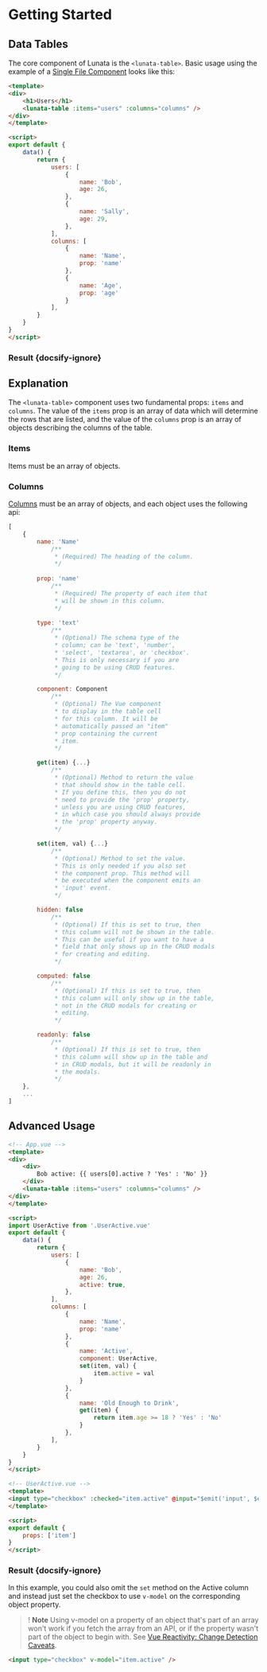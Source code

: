 # Getting Started

## Data Tables

The core component of Lunata is the `<lunata-table>`. Basic usage using the example of a [Single File Component](https://vuejs.org/v2/guide/single-file-components.html) looks like this:

```html
<template>
<div>
    <h1>Users</h1>
    <lunata-table :items="users" :columns="columns" />
</div>
</template>

<script>
export default {
    data() {
        return {
            users: [
                {
                    name: 'Bob',
                    age: 26,
                },
                {
                    name: 'Sally',
                    age: 29,
                },
            ],
            columns: [
                {
                    name: 'Name',
                    prop: 'name'
                },
                {
                    name: 'Age',
                    prop: 'age'
                }
            ],
        }
    }
}
</script>
```

### Result {docsify-ignore}

<vuep template="#example"></vuep>

<script v-pre type="text/x-template" id="example">
<template>
<div>
    <h1>Users</h1>
    <lunata-table :items="users" :columns="columns" />
</div>
</template>

<script>
export default {
    data() {
        return {
            users: [
                {
                    name: 'Bob',
                    age: 26,
                },
                {
                    name: 'Sally',
                    age: 29,
                },
            ],
            columns: [
                {
                    name: 'Name',
                    prop: 'name'
                },
                {
                    name: 'Age',
                    prop: 'age'
                }
            ],
        }
    }
}
</script>
</script>

## Explanation

The `<lunata-table>` component uses two fundamental props: `items` and `columns`. The value of the `items` prop is an array of data which will determine the rows that are listed, and the value of the `columns` prop is an array of objects describing the columns of the table.

### Items

Items must be an array of objects.

### Columns

[Columns](columns.md) must be an array of objects, and each object uses the following api:

```javascript
[
    {
        name: 'Name'
            /**
             * (Required) The heading of the column.
             */
          
        prop: 'name'
            /**
             * (Required) The property of each item that 
             * will be shown in this column.
             */
        
        type: 'text'
            /**
             * (Optional) The schema type of the 
             * column; can be 'text', 'number', 
             * 'select', 'textarea', or 'checkbox'. 
             * This is only necessary if you are
             * going to be using CRUD features.
             */

        component: Component
            /**
             * (Optional) The Vue component
             * to display in the table cell
             * for this column. It will be
             * automatically passed an "item"
             * prop containing the current
             * item.
             */

        get(item) {...}
            /**
             * (Optional) Method to return the value
             * that should show in the table cell.
             * If you define this, then you do not
             * need to provide the 'prop' property, 
             * unless you are using CRUD features,
             * in which case you should always provide 
             * the 'prop' property anyway.
             */

        set(item, val) {...}
            /**
             * (Optional) Method to set the value. 
             * This is only needed if you also set
             * the component prop. This method will
             * be executed when the component emits an
             * 'input' event.
             */

        hidden: false
            /**
             * (Optional) If this is set to true, then
             * this column will not be shown in the table.
             * This can be useful if you want to have a
             * field that only shows up in the CRUD modals 
             * for creating and editing.
             */

        computed: false
            /** 
             * (Optional) If this is set to true, then
             * this column will only show up in the table,
             * not in the CRUD modals for creating or
             * editing.
             */

        readonly: false
            /**
             * (Optional) If this is set to true, then
             * this column will show up in the table and
             * in CRUD modals, but it will be readonly in
             * the modals.
             */
    },
    ...
]
```

## Advanced Usage

```html
<!-- App.vue -->
<template>
<div>
    <div>
        Bob active: {{ users[0].active ? 'Yes' : 'No' }}
    </div>
    <lunata-table :items="users" :columns="columns" />
</div>
</template>

<script>
import UserActive from '.UserActive.vue'
export default {
    data() {
        return {
            users: [
                {
                    name: 'Bob',
                    age: 26,
                    active: true,
                },
            ],
            columns: [
                {
                    name: 'Name',
                    prop: 'name'
                },
                {
                    name: 'Active',
                    component: UserActive,
                    set(item, val) {
                        item.active = val
                    }
                },
                {
                    name: 'Old Enough to Drink',
                    get(item) {
                        return item.age >= 18 ? 'Yes' : 'No'
                    }
                },
            ],
        }
    }
}
</script>
```

```html
<!-- UserActive.vue -->
<template>
<input type="checkbox" :checked="item.active" @input="$emit('input', $event.target.checked)" />
</template>

<script>
export default {
    props: ['item']
}
</script>
```

### Result {docsify-ignore}

<vuep template="#advanced-example"></vuep>

<script v-pre type="text/x-template" id="advanced-example">
<template>
<div>
    <div>
        Bob active: {{ users[0].active ? 'Yes' : 'No' }}
    </div>
    <lunata-table :items="users" :columns="columns" />
</div>
</template>

<script>

let UserActive = {
    props: ['item'],
    template: `<input type="checkbox" :checked="item.active" @input="$emit('input', $event.target.checked)" />`
}

export default {
    data() {
        return {
            users: [
                {
                    name: 'Bob',
                    age: 26,
                    active: true,
                },
            ],
            columns: [
                {
                    name: 'Name',
                    prop: 'name'
                },
                {
                    name: 'Active',
                    component: UserActive,
                    set(item, val) {
                        item.active = val
                    }
                },
                {
                    name: 'Old Enough to Drink',
                    get(item) {
                        return item.age >= 18 ? 'Yes' : 'No'
                    }
                },
            ],
        }
    }
}
</script>
</script>

In this example, you could also omit the `set` method on the Active column and instead just set the checkbox to use `v-model` on the corresponding object property.

>! **Note** Using v-model on a property of an object that's part of an array won't work if you fetch the array from an API, or if the property wasn't part of the object to begin with. See [Vue Reactivity: Change Detection Caveats](https://vuejs.org/v2/guide/reactivity.html#Change-Detection-Caveats).

```html
<input type="checkbox" v-model="item.active" />
```
